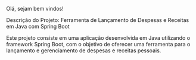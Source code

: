 Olá, sejam bem vindos!

Descrição do Projeto: Ferramenta de Lançamento de Despesas e Receitas em Java com Spring Boot

Este projeto consiste em uma aplicação desenvolvida em Java utilizando o framework Spring Boot, com o objetivo de oferecer uma ferramenta para o lançamento e gerenciamento de despesas e receitas pessoais.
